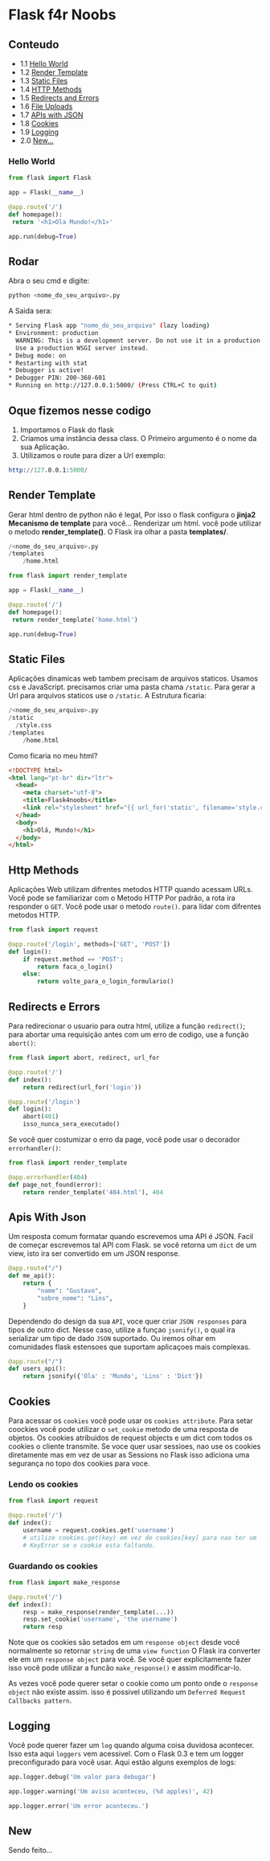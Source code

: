 # Flask f4r Noobs

## Conteudo

- 1.1 [Hello World](#hello-world)
- 1.2 [Render Template](#render-template)
- 1.3 [Static Files](#static-files)
- 1.4 [HTTP Methods](#http-methods)
- 1.5 [Redirects and Errors](#redirects-and-errors)
- 1.6 [File Uploads](#file-uploads)
- 1.7 [APIs with JSON](#APIs-with-JSON)
- 1.8 [Cookies](#Cookies)
- 1.9 [Logging](#Logging)
- 2.0 [New...](#New)

### Hello World

```py
from flask import Flask

app = Flask(__name__)

@app.route('/')
def homepage():
 return '<h1>Ola Mundo!</h1>'

app.run(debug=True)
```

## Rodar

Abra o seu cmd e digite:

```sh
python <nome_do_seu_arquivo>.py
```

A Saida sera:

```sh
* Serving Flask app "nome_do_seu_arquivo" (lazy loading)
* Environment: production
  WARNING: This is a development server. Do not use it in a production deployment.
  Use a production WSGI server instead.
* Debug mode: on
* Restarting with stat
* Debugger is active!
* Debugger PIN: 200-368-601
* Running on http://127.0.0.1:5000/ (Press CTRL+C to quit)
```

## Oque fizemos nesse codigo

1. Importamos o Flask do flask
2. Criamos uma instância dessa class. O Primeiro argumento é o nome da sua Aplicação.
3. Utilizamos o route para dizer a Url exemplo:

```s
http://127.0.0.1:5000/
```

## Render Template

Gerar html dentro de python não é legal, Por isso o flask configura o **jinja2 Mecanismo de template** para você...
Renderizar um html. você pode utilizar o metodo **render_template()**.
O Flask ira olhar a pasta **templates/**.

```s
/<nome_do_seu_arquivo>.py
/templates
    /home.html
```

```py
from flask import render_template

app = Flask(__name__)

@app.route('/')
def homepage():
 return render_template('home.html')

app.run(debug=True)
```

## Static Files

Aplicações dinamicas web tambem precisam de arquivos staticos. Usamos css e JavaScript. precisamos criar uma pasta chama ``/static``.
Para gerar a Url para arquivos staticos use o ``/static``.
A Estrutura ficaria:

```s
/<nome_do_seu_arquivo>.py
/static
  /style.css
/templates
    /home.html
```

Como ficaria no meu html?

```html
<!DOCTYPE html>
<html lang="pt-br" dir="ltr">
  <head>
    <meta charset="utf-8">
    <title>Flask4noobs</title>
    <link rel="stylesheet" href="{{ url_for('static', filename='style.css')}}">
  </head>
  <body>
    <h1>Olá, Mundo!</h1>
  </body>
</html>
```

## Http Methods

Aplicações Web utilizam difrentes metodos HTTP quando acessam URLs. Você pode se familiarizar com o Metodo HTTP Por padrão, a rota ira responder o ``GET``. Você pode usar o metodo ``route()``. para lidar com difrentes metodos HTTP.

```py
from flask import request

@app.route('/login', methods=['GET', 'POST'])
def login():
    if request.method == 'POST':
        return faca_o_login()
    else:
        return volte_para_o_login_formulario()
```

## Redirects e Errors

Para redirecionar o usuario para outra html, utilize a função ``redirect()``; para abortar uma requisição antes com um erro de codigo, use a função ``abort()``:

```py
from flask import abort, redirect, url_for

@app.route('/')
def index():
    return redirect(url_for('login'))

@app.route('/login')
def login():
    abort(401)
    isso_nunca_sera_executado()
```

Se você quer costumizar o erro da page, você pode usar o decorador ``errorhandler()``:

```py
from flask import render_template

@app.errorhandler(404)
def page_not_found(error):
    return render_template('404.html'), 404
```

## Apis With Json

Um resposta comum formatar quando escrevemos uma API é JSON. Facil de começar escrevemos tal API com Flask. se você retorna um ``dict`` de um view, isto ira ser convertido em um JSON response.

```py
@app.route("/")
def me_api():
    return {
        "name": "Gustavo",
        "sobre_nome": "Lins",
    }
```

Dependendo do design da sua ``API``, voce quer criar ``JSON responses`` para tipos de outro dict. Nesse caso, utilize a funçao ``jsonify()``, o qual ira serializar um tipo de dado ``JSON`` suportado. Ou iremos olhar em comunidades flask estensoes que suportam aplicaçoes mais complexas.

```py
@app.route("/")
def users_api():
    return jsonify({'Ola' : 'Mundo', 'Lins' : 'Dict'})
```

## Cookies

Para acessar os ``cookies`` você pode usar os ``cookies attribute``. Para setar coockies você pode utilizar o ``set_cookie`` metodo de uma resposta de objetos. Os cookies atribuidos de request objects e um dict com todos os cookies o cliente transmite. Se voce quer usar sessioes, nao use os cookies diretamente mas em vez de usar as Sessions no Flask isso adiciona uma segurança no topo dos cookies para voce.

### Lendo os cookies

```py
from flask import request

@app.route('/')
def index():
    username = request.cookies.get('username')
    # utilize cookies.get(key) em vez de cookies[key] para nao ter um
    # KeyError se o cookie esta faltando.
```

### Guardando os cookies

```py
from flask import make_response

@app.route('/')
def index():
    resp = make_response(render_template(...))
    resp.set_cookie('username', 'the username')
    return resp
```

Note que os cookies são setados em um ``response object`` desde você normalmente so retornar ``string`` de uma ``view function`` O Flask ira converter ele em um ``response object`` para você. Se você quer explicitamente fazer isso você pode utilizar a funcão ``make_response()`` e assim modificar-lo.

As vezes você pode querer setar o cookie como um ponto onde o ``response object`` não existe assim. isso é possivel utilizando um ``Deferred Request Callbacks pattern``.

## Logging

Você pode querer fazer um ``log`` quando alguma coisa duvidosa acontecer. Isso esta aqui ``loggers`` vem acessivel. Com o Flask 0.3 e tem um logger preconfigurado para você usar.
Aqui estão alguns exemplos de logs:

```py
app.logger.debug('Um valor para debugar')
```

```py
app.logger.warning('Um aviso aconteceu, (%d apples)', 42)
```

```py
app.logger.error('Um error aconteceu.')
```

## New

Sendo feito...
